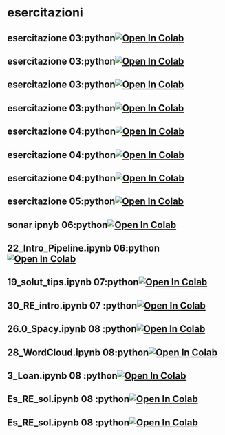 # esercitazioni



## esercitazione 03:python[![Open In Colab](https://colab.research.google.com/assets/colab-badge.svg)](https://colab.research.google.com/github/OumaymaDourrou/esercitazioni/blob/main/Esercitazione03/012_Markdown_Colab.ipynb)

## esercitazione 03:python[![Open In Colab](https://colab.research.google.com/assets/colab-badge.svg)](https://colab.research.google.com/github/OumaymaDourrou/esercitazioni/blob/main/Esercitazione03/013_Classi_easy.ipynb)

## esercitazione 03:python[![Open In Colab](https://colab.research.google.com/assets/colab-badge.svg)](https://colab.research.google.com/github/OumaymaDourrou/esercitazioni/blob/main/Esercitazione03/014_Matplotlib.ipynb)

## esercitazione 03:python[![Open In Colab](https://colab.research.google.com/assets/colab-badge.svg)](https://colab.research.google.com/github/OumaymaDourrou/esercitazioni/blob/main/Esercitazione03/015_Matplotlib.ipynb)
## esercitazione 04:python[![Open In Colab](https://colab.research.google.com/assets/colab-badge.svg)](https://colab.research.google.com/github/OumaymaDourrou/esercitazioni/blob/main/Esercitazione04/16_Dataframe_tipsbig.ipynb)
## esercitazione 04:python[![Open In Colab](https://colab.research.google.com/assets/colab-badge.svg)](https://colab.research.google.com/github/OumaymaDourrou/esercitazioni/blob/main/Esercitazione04/18_Iris.ipynb)
## esercitazione 04:python[![Open In Colab](https://colab.research.google.com/assets/colab-badge.svg)](https://colab.research.google.com/github/OumaymaDourrou/esercitazioni/blob/main/Esercitazione04/Soluz_esercizi_matplot.ipynb)


## esercitazione 05:python[![Open In Colab](https://colab.research.google.com/assets/colab-badge.svg)](https://colab.research.google.com/github/OumaymaDourrou/esercitazioni/blob/main/Esercitazione05/Audit_classification_easy.ipynb)



## sonar ipnyb 06:python[![Open In Colab](https://colab.research.google.com/assets/colab-badge.svg)](https://colab.research.google.com/github/OumaymaDourrou/esercitazioni/blob/main/Esercitazione06/1_Sonar.ipynb)


## 22_Intro_Pipeline.ipynb 06:python[![Open In Colab](https://colab.research.google.com/assets/colab-badge.svg)](https://colab.research.google.com/github/OumaymaDourrou/esercitazioni/blob/main/Esercitazione06/22_Intro_Pipeline.ipynb)


## 19_solut_tips.ipynb 07:python[![Open In Colab](https://colab.research.google.com/assets/colab-badge.svg)](https://colab.research.google.com/github/OumaymaDourrou/esercitazioni/blob/main/Esercitazione07/19_solut_tips.ipynb)

## 30_RE_intro.ipynb 07 :python[![Open In Colab](https://colab.research.google.com/assets/colab-badge.svg)](https://colab.research.google.com/github/OumaymaDourrou/esercitazioni/blob/main/Esercitazione07/30_RE_intro.ipynb)


## 26.0_Spacy.ipynb 08 :python[![Open In Colab](https://colab.research.google.com/assets/colab-badge.svg)](https://colab.research.google.com/github/OumaymaDourrou/esercitazioni/blob/main/Esercitazione08/26.0_Spacy.ipynb)
## 28_WordCloud.ipynb 08:python[![Open In Colab](https://colab.research.google.com/assets/colab-badge.svg)](https://colab.research.google.com/github/OumaymaDourrou/esercitazioni/blob/main/Esercitazione08/28_WordCloud.ipynb)
## 3_Loan.ipynb 08 :python[![Open In Colab](https://colab.research.google.com/assets/colab-badge.svg)](https://colab.research.google.com/github/OumaymaDourrou/esercitazioni/blob/main/Esercitazione08/3_Loan.ipynb)
## Es_RE_sol.ipynb 08 :python[![Open In Colab](https://colab.research.google.com/assets/colab-badge.svg)](https://colab.research.google.com/github/OumaymaDourrou/esercitazioni/blob/main/Esercitazione08/Es_RE_sol.ipynb)

## Es_RE_sol.ipynb 08 :python[![Open In Colab](https://colab.research.google.com/assets/colab-badge.svg)](https://colab.research.google.com/github/OumaymaDourrou/esercitazioni/blob/main/Esercitazione09/02_Clean_re.ipynb)



